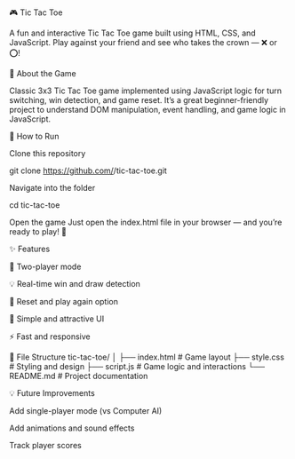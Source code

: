 🎮 Tic Tac Toe

A fun and interactive Tic Tac Toe game built using HTML, CSS, and JavaScript.
Play against your friend and see who takes the crown — ❌ or ⭕!

🧠 About the Game

Classic 3x3 Tic Tac Toe game implemented using JavaScript logic for turn switching, win detection, and game reset.
It’s a great beginner-friendly project to understand DOM manipulation, event handling, and game logic in JavaScript.

🚀 How to Run

Clone this repository

git clone https://github.com/<your-username>/tic-tac-toe.git


Navigate into the folder

cd tic-tac-toe


Open the game
Just open the index.html file in your browser — and you’re ready to play! 🎉

✨ Features

🎯 Two-player mode

💡 Real-time win and draw detection

🔁 Reset and play again option

🎨 Simple and attractive UI

⚡ Fast and responsive

🧩 File Structure
tic-tac-toe/
│
├── index.html      # Game layout
├── style.css       # Styling and design
├── script.js       # Game logic and interactions
└── README.md       # Project documentation

💡 Future Improvements

Add single-player mode (vs Computer AI)

Add animations and sound effects

Track player scores
